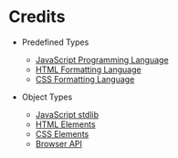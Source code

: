 # Credits

- Predefined Types
	- [JavaScript Programming Language](https://developer.mozilla.org/en-US/docs/Web/JavaScript/)
	- [HTML Formatting Language](https://developer.mozilla.org/en-US/docs/Web/HTML/)
	- [CSS Formatting Language](https://developer.mozilla.org/en-US/docs/Web/CSS/)

- Object Types
	- [JavaScript stdlib](https://developer.mozilla.org/en-US/docs/Web/JavaScript/Reference/Global_Objects/)
	- [HTML Elements](https://developer.mozilla.org/en-US/docs/Web/HTML/)
	- [CSS Elements](https://developer.mozilla.org/en-US/docs/Web/CSS/)
	- [Browser API](https://developer.mozilla.org/en-US/docs/Web/API/)
